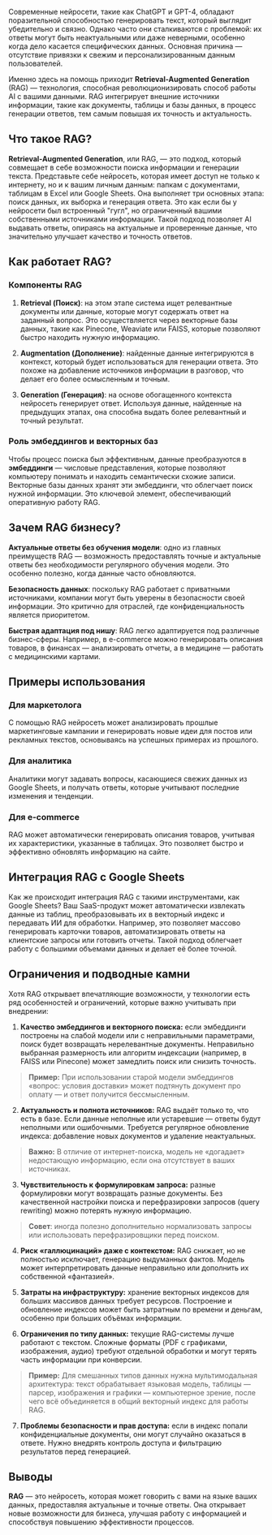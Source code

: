 Современные нейросети, такие как ChatGPT и GPT-4, обладают поразительной способностью генерировать текст, который выглядит убедительно и связно. Однако часто они сталкиваются с проблемой: их ответы могут быть неактуальными или даже неверными, особенно когда дело касается специфических данных. Основная причина — отсутствие привязки к свежим и персонализированным данным пользователей.

Именно здесь на помощь приходит **Retrieval-Augmented Generation** (RAG) — технология, способная революционизировать способ работы AI с вашими данными. RAG интегрирует внешние источники информации, такие как документы, таблицы и базы данных, в процесс генерации ответов, тем самым повышая их точность и актуальность.

## **Что такое RAG?**

**Retrieval-Augmented Generation**, или RAG, — это подход, который совмещает в себе возможности поиска информации и генерации текста. Представьте себе нейросеть, которая имеет доступ не только к интернету, но и к вашим личным данным: папкам с документами, таблицам в Excel или Google Sheets. Она выполняет три основных этапа: поиск данных, их выборка и генерация ответа. Это как если бы у нейросети был встроенный "гугл", но ограниченный вашими собственными источниками информации. Такой подход позволяет AI выдавать ответы, опираясь на актуальные и проверенные данные, что значительно улучшает качество и точность ответов.

## **Как работает RAG?**

### **Компоненты RAG**

1. **Retrieval (Поиск)**: на этом этапе система ищет релевантные документы или данные, которые могут содержать ответ на заданный вопрос. Это осуществляется через векторные базы данных, такие как Pinecone, Weaviate или FAISS, которые позволяют быстро находить нужную информацию.

2. **Augmentation (Дополнение)**: найденные данные интегрируются в контекст, который будет использоваться для генерации ответа. Это похоже на добавление источников информации в разговор, что делает его более осмысленным и точным.

3. **Generation (Генерация)**: на основе обогащенного контекста нейросеть генерирует ответ. Используя данные, найденные на предыдущих этапах, она способна выдать более релевантный и точный результат.

### **Роль эмбеддингов и векторных баз**

Чтобы процесс поиска был эффективным, данные преобразуются в **эмбеддинги** — числовые представления, которые позволяют компьютеру понимать и находить семантически схожие записи. Векторные базы данных хранят эти эмбеддинги, что облегчает поиск нужной информации. Это ключевой элемент, обеспечивающий оперативную работу RAG.

## **Зачем RAG бизнесу?**

**Актуальные ответы без обучения модели**: одно из главных преимуществ RAG — возможность предоставлять точные и актуальные ответы без необходимости регулярного обучения модели. Это особенно полезно, когда данные часто обновляются.

**Безопасность данных**: поскольку RAG работает с приватными источниками, компании могут быть уверены в безопасности своей информации. Это критично для отраслей, где конфиденциальность является приоритетом.

**Быстрая адаптация под нишу**: RAG легко адаптируется под различные бизнес-сферы. Например, в e-commerce можно генерировать описания товаров, в финансах — анализировать отчеты, а в медицине — работать с медицинскими картами.

## **Примеры использования**

### **Для маркетолога**

С помощью RAG нейросеть может анализировать прошлые маркетинговые кампании и генерировать новые идеи для постов или рекламных текстов, основываясь на успешных примерах из прошлого.

### **Для аналитика**

Аналитики могут задавать вопросы, касающиеся свежих данных из Google Sheets, и получать ответы, которые учитывают последние изменения и тенденции.

### **Для e-commerce**

RAG может автоматически генерировать описания товаров, учитывая их характеристики, указанные в таблицах. Это позволяет быстро и эффективно обновлять информацию на сайте.

## **Интеграция RAG с Google Sheets**

Как же происходит интеграция RAG с такими инструментами, как Google Sheets? Ваш SaaS-продукт может автоматически извлекать данные из таблиц, преобразовывать их в векторный индекс и передавать ИИ для обработки. Например, это позволяет массово генерировать карточки товаров, автоматизировать ответы на клиентские запросы или готовить отчеты. Такой подход облегчает работу с большими объемами данных и делает её более точной.

## **Ограничения и подводные камни**

Хотя RAG открывает впечатляющие возможности, у технологии есть ряд особенностей и ограничений, которые важно учитывать при внедрении:

1. **Качество эмбеддингов и векторного поиска:** если эмбеддинги построены на слабой модели или с неправильными параметрами, поиск будет возвращать нерелевантные документы. Неправильно выбранная размерность или алгоритм индексации (например, в FAISS или Pinecone) может замедлить поиск или снизить точность.

>**Пример:** При использовании старой модели эмбеддингов «вопрос: условия доставки» может подтянуть документ про оплату — и ответ получится бессмысленным.

2. **Актуальность и полнота источников:** RAG выдаёт только то, что есть в базе. Если данные неполные или устаревшие — ответы будут неполными или ошибочными. Требуется регулярное обновление индекса: добавление новых документов и удаление неактуальных.

>**Важно:** В отличие от интернет-поиска, модель не «догадает» недостающую информацию, если она отсутствует в ваших источниках.

3. **Чувствительность к формулировкам запроса:** разные формулировки могут возвращать разные документы. Без качественной настройки поиска и перефразировки запросов (query rewriting) можно потерять нужную информацию.

>**Совет**: иногда полезно дополнительно нормализовать запросы или использовать перефразировщики перед поиском.

4. **Риск «галлюцинаций» даже с контекстом:** RAG снижает, но не полностью исключает, генерацию выдуманных фактов. Модель может интерпретировать данные неправильно или дополнить их собственной «фантазией».

5. **Затраты на инфраструктуру:** хранение векторных индексов для больших массивов данных требует ресурсов. Построение и обновление индексов может быть затратным по времени и деньгам, особенно при больших объёмах информации.

6. **Ограничения по типу данных:** текущие RAG-системы лучше работают с текстом. Сложные форматы (PDF с графиками, изображения, аудио) требуют отдельной обработки и могут терять часть информации при конверсии.

>**Пример:** Для смешанных типов данных нужна мультимодальная архитектура: текст обрабатывает языковая модель, таблицы — парсер, изображения и графики — компьютерное зрение, после чего всё объединяется в общий векторный индекс для работы RAG.

7. **Проблемы безопасности и прав доступа:** если в индекс попали конфиденциальные документы, они могут случайно оказаться в ответе. Нужно внедрять контроль доступа и фильтрацию результатов перед генерацией.

## **Выводы**

**RAG** — это нейросеть, которая может говорить с вами на языке ваших данных, предоставляя актуальные и точные ответы. Она открывает новые возможности для бизнеса, улучшая работу с информацией и способствуя повышению эффективности процессов.